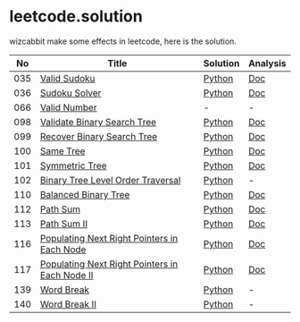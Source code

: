 leetcode.solution
=================

wizcabbit make some effects in leetcode, here is the solution.

|No|Title|Solution|Analysis|
|----|-----|--------|--------|
|035|[Valid Sudoku](https://oj.leetcode.com/problems/valid-sudoku/)|[Python](035.Valid.Sudoku.py)|[Doc](http://blog.cabbit.me/leetcode-35-valid-sudoku)|
|036|[Sudoku Solver](https://oj.leetcode.com/problems/sudoku-solver/)|[Python](036.Sudoku.Solver.py)|[Doc](http://blog.cabbit.me/leetcode-36-sudoku-solver)|
|066|[Valid Number]()| - | - |
|098|[Validate Binary Search Tree](https://oj.leetcode.com/problems/validate-binary-search-tree/)|[Python](098.Validate.Binary.Search.Tree.py)|[Doc](http://blog.cabbit.me/leetcode-98-validate-binary-search-tree)|
|099|[Recover Binary Search Tree](https://oj.leetcode.com/problems/recover-binary-search-tree/)|[Python](099.Recover.Binary.Search.Tree.py)|[Doc](http://blog.cabbit.me/leetcode-99-recover-binary-search-tree)|
|100|[Same Tree](https://oj.leetcode.com/problems/same-tree/)|[Python](100.Same.Tree.py)|[Doc](http://blog.cabbit.me/leetcode-100-same-tree)|
|101|[Symmetric Tree](https://oj.leetcode.com/problems/symmetric-tree/)|[Python](101.Symmetric.Tree.py)|[Doc](http://blog.cabbit.me/leetcode-101-symmetric-tree)|
|102|[Binary Tree Level Order Traversal](https://oj.leetcode.com/problems/binary-tree-level-order-traversal/)|[Python](102.Binary.Tree.Level.Order.Traversal.py)| - |
|110|[Balanced Binary Tree](https://oj.leetcode.com/problems/balanced-binary-tree/)|[Python](110.Balanced.Binary.Tree.py)|[Doc](http://blog.cabbit.me/leetcode-110-balanced-binary-tree/)|
|112|[Path Sum](https://oj.leetcode.com/problems/path-sum/)|[Python](112.Path.Sum.py)|[Doc](http://blog.cabbit.me/leetcode-112-path-sum/)|
|113|[Path Sum II](https://oj.leetcode.com/problems/path-sum-ii/)|[Python](113.Path.Sum.II.py)|[Doc](http://blog.cabbit.me/leetcode-113-path-sum-ii/)|
|116|[Populating Next Right Pointers in Each Node](https://oj.leetcode.com/problems/populating-next-right-pointers-in-each-node/)|[Python](116.Populating.Next.Right.Pointers.in.Each.Node.py)|[Doc](http://blog.cabbit.me/leetcode-116-populating-next-right-pointers-in-each-node)|
|117|[Populating Next Right Pointers in Each Node II](https://oj.leetcode.com/problems/populating-next-right-pointers-in-each-node-ii/)|[Python](117.Populating.Next.Right.Pointers.in.Each.Node.II.py)|[Doc](http://blog.cabbit.me/leetcode-117-populating-next-right-pointers-in-each-node-ii)|
|139|[Word Break](https://oj.leetcode.com/problems/word-break/)|[Python](139.Word.Break.I.py)| - |
|140|[Word Break II](https://oj.leetcode.com/problems/word-break-ii/)|[Python](140.Word.Break.II.py)| - |
